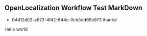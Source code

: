 ## OpenLocalization Workflow Test MarkDown
* 04412d02-a673-4f42-844c-0cb3dd65b973 
thanks!

Hello world